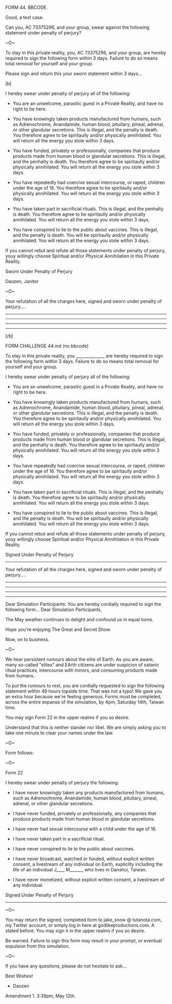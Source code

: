 FORM 44. BBCODE.

Good, a test case.

Can you, AC 73375296, and your group, swear against the following statement under penalty of perjury?

~O~


To stay in this private reality, you, AC 73375296, and your group, are hereby required to sign the following form within 3 days. Failure to do so means total removal for yourself and your group.

Please sign and return this your sworn statement within 3 days...

[b]

I hereby swear under penalty of perjury all of the following:

- You are an unwelcome, parasitic guest in a Private Reality, and have no right to be here. 

- You have knowingly taken products manufactured from humans, such as Adrenochrome, Anandamide, human blood, pituitary, pineal, adrenal, or other glandular secretions. This is illegal, and the penalty is death. You therefore agree to be spiritaully and/or 
physically annihilated. You will return all the energy you stole within 3 days.

- You have funded, privately or professionally, companies that produce products made from human blood or glandular secretions. This is illegal, and the penhalty is death. You therefore agree to be spiritaully and/or 
physically annihilated. You will return all the energy you stole within 3 days.

- You have repeatedly had coercive sexual intercourse, or raped, children under the age of 16. You therefore agree to be spiritaully and/or 
physically annihilated. You will return all the energy you stole within 3 days.

- You have taken part in sacrificial rituals. This is illegal, and the penhalty is death. You therefore agree to be spiritaully and/or 
physically annihilated. You will return all the energy you stole within 3 days.

- You have conspired to lie to the public about vaccines. This is illegal, and the penalty is death. You will be spiritaully and/or 
physically annihilated. You will return all the energy you stole within 3 days.

If you cannot rebut and refute all those statements under penalty of perjury, youy willingly choose Spiritual and/or Physical Annihilation in this Private Reality. 

Sworn Under Penalty of Perjury

Daozen, Janitor

~O~

Your refutation of all the charges here, signed and sworn under penalty of perjury....

________________________________________________________
________________________________________________________
________________________________________________________
________________________________________________________

[/b]

FORM CHALLENGE 44.md (no bbcode)

To stay in this private reality, you ______________ are hereby required to sign the following form within 3 days. Failure to do so means total removal for yourself and your group.

I hereby swear under penalty of perjury all of the following:

- You are an unwelcome, parasitic guest in a Private Reality, and have no right to be here. 

- You have knowingly taken products manufactured from humans, such as Adrenochrome, Anandamide, human blood, pituitary, pineal, adrenal, or other glandular secretions. This is illegal, and the penalty is death. You therefore agree to be spiritaully and/or 
physically annihilated. You will return all the energy you stole within 3 days.

- You have funded, privately or professionally, companies that produce products made from human blood or glandular secretions. This is illegal, and the penhalty is death. You therefore agree to be spiritaully and/or 
physically annihilated. You will return all the energy you stole within 3 days.

- You have repeatedly had coercive sexual intercourse, or raped, children under the age of 16. You therefore agree to be spiritaully and/or 
physically annihilated. You will return all the energy you stole within 3 days.

- You have taken part in sacrificial rituals. This is illegal, and the penhalty is death. You therefore agree to be spiritaully and/or 
physically annihilated. You will return all the energy you stole within 3 days.

- You have conspired to lie to the public about vaccines. This is illegal, and the penalty is death. You will be spiritaully and/or 
physically annihilated. You will return all the energy you stole within 3 days.

If you cannot rebut and refute all those statements under penalty of perjury, youy willingly choose Spiritual and/or Physical Annihilation in this Private Reality. 

Signed Under Penalty of Perjury

________________________________

Your refutation of all the charges here, signed and sworn under penalty of perjury....

________________________________________________________
________________________________________________________
________________________________________________________
________________________________________________________




Dear Simulation Participants: You are hereby cordially required to sign the following form...
Dear Simulation Participants,

The May weather continues to delight and confound us in equal turns.

Hope you're enjoying The Great and Secret Show.

Now, on to business.

~O~

We hear persistent rumours about the elite of Earth. As you are aware, many so-called "elites" and EArth citizens are under suspicion of satanic ritual practices, intercourse with minors, and consuming products made from humans.

To put the rumours to rest, you are cordially requested to sign the following statement within 49 hours topside time. That was not a typo! We gave you an extra hour because we're feeling generous. Forms must be completed, across the entire expanse of the simulation, by 4pm, Saturday 14th, Taiwan time.

You may sign Form 22 in the upper realms if you so desire.

Understand that this is neither slander nor libel. We are simply asking you to take one minute to clear your names under the law.

~O~

Form follows:

~O~

Form 22

I hereby swear under penalty of perjury the following:

- I have never knowingly taken any products manufactured from humans, such as Adrenochrome, Anandamide, human blood, pituitary, pineal, adrenal, or other glandular secretions.

- I have never funded, privately or professionally, any companies that produce products made from human blood or glandular secretions.

- I have never had sexual intercourse with a child under the age of 16.

- I have never taken part in a sacrificial ritual.

- I have never conspired to lie to the public about vaccines.

- I have never broadcast, watched or funded, without explicit written consent, a livestream of any individual on Earth, explicitly including the life of an individual J____ M______, who lives in Danshui, Taiwan.

- I have never monetized, without explicit written consent, a livestream of any individual.

Signed Under Penalty of Perjury

________________________________

~O~

You may return the signed, completed form to jake_snow @ tutanota.com, my Twitter account, or simply log in here at godlikeproductions.com. A stated before: You may sign it in the upper realms if you so desire.

Be warned. Failure to sign this form may result in your prompt, or eventual expulsion from this simulation.

~O~

If you have any questions, please do not hesitate to ask...

Best Wishes!

- Daozen

Amendment 1. 3:39pm, May 12th.
